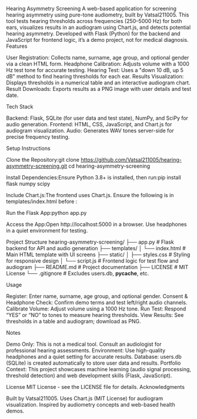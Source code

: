 Hearing Asymmetry Screening
A web-based application for screening hearing asymmetry using pure-tone audiometry, built by Vatsal211005. This tool tests hearing thresholds across frequencies (250–5000 Hz) for both ears, visualizes results in an audiogram using Chart.js, and detects potential hearing asymmetry. Developed with Flask (Python) for the backend and JavaScript for frontend logic, it’s a demo project, not for medical diagnosis.
Features

User Registration: Collects name, surname, age group, and optional gender via a clean HTML form.
Headphone Calibration: Adjusts volume with a 1000 Hz test tone for accurate testing.
Hearing Test: Uses a "down 10 dB, up 5 dB" method to find hearing thresholds for each ear.
Results Visualization: Displays thresholds in a numerical table and an interactive audiogram chart.
Result Downloads: Exports results as a PNG image with user details and test date.

Tech Stack

Backend: Flask, SQLite (for user data and test state), NumPy, and SciPy for audio generation.
Frontend: HTML, CSS, JavaScript, and Chart.js for audiogram visualization.
Audio: Generates WAV tones server-side for precise frequency testing.

Setup Instructions

Clone the Repository:git clone https://github.com/Vatsal211005/hearing-asymmetry-screening.git
cd hearing-asymmetry-screening


Install Dependencies:Ensure Python 3.8+ is installed, then run:pip install flask numpy scipy


Include Chart.js:The frontend uses Chart.js. Ensure the following is in templates/index.html before <script src="static/script.js"></script>:<script src="https://cdn.jsdelivr.net/npm/chart.js"></script>


Run the Flask App:python app.py


Access the App:Open http://localhost:5000 in a browser. Use headphones in a quiet environment for testing.

Project Structure
hearing-asymmetry-screening/
├── app.py              # Flask backend for API and audio generation
├── templates/
│   └── index.html      # Main HTML template with UI screens
├── static/
│   ├── styles.css      # Styling for responsive design
│   └── script.js       # Frontend logic for test flow and audiogram
├── README.md           # Project documentation
├── LICENSE             # MIT License
└── .gitignore          # Excludes users.db, __pycache__, etc.

Usage

Register: Enter name, surname, age group, and optional gender.
Consent & Headphone Check: Confirm demo terms and test left/right audio channels.
Calibrate Volume: Adjust volume using a 1000 Hz tone.
Run Test: Respond “YES” or “NO” to tones to measure hearing thresholds.
View Results: See thresholds in a table and audiogram; download as PNG.

Notes

Demo Only: This is not a medical tool. Consult an audiologist for professional hearing assessments.
Environment: Use high-quality headphones and a quiet setting for accurate results.
Database: users.db (SQLite) is created automatically to store user data and results.
Portfolio Context: This project showcases machine learning (audio signal processing, threshold detection) and web development skills (Flask, JavaScript).

License
MIT License - see the LICENSE file for details.
Acknowledgments

Built by Vatsal211005.
Uses Chart.js (MIT License) for audiogram visualization.
Inspired by audiometry concepts and web-based health demos.
